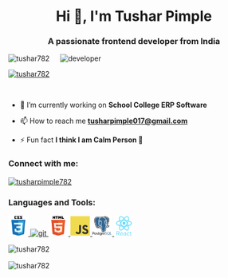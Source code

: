 <h1 align="center">Hi 👋, I'm Tushar Pimple</h1>
<h3 align="center">A passionate frontend developer from India</h3>

<img align="right" alt="developer" width="400" src="https://encrypted-tbn0.gstatic.com/images?q=tbn:ANd9GcRQ5uxXavPA3TlYokqtaeutVBaTOaBuM6j6_A&s">

<p align="left"> <img src="https://komarev.com/ghpvc/?username=tushar782&label=Profile%20views&color=0e75b6&style=flat" alt="tushar782" /> </p>

<p align="left"> <a href="https://github.com/ryo-ma/github-profile-trophy"><img src="https://github-profile-trophy.vercel.app/?username=tushar782" alt="tushar782" /></a> </p>

<p align="left"> <a href="https://twitter.com/" target="blank"><img src="https://img.shields.io/twitter/follow/?logo=twitter&style=for-the-badge" alt="" /></a> </p>

- 🔭 I’m currently working on **School College ERP Software**

- 📫 How to reach me **tusharpimple017@gmail.com**

- ⚡ Fun fact **I think I am Calm Person 🙂**

<h3 align="left">Connect with me:</h3>
<p align="left">
<a href="https://linkedin.com/in/tusharpimple782" target="blank"><img align="center" src="https://raw.githubusercontent.com/rahuldkjain/github-profile-readme-generator/master/src/images/icons/Social/linked-in-alt.svg" alt="tusharpimple782" height="30" width="40" /></a>
</p>

<h3 align="left">Languages and Tools:</h3>
<p align="left"> <a href="https://www.w3schools.com/css/" target="_blank" rel="noreferrer"> <img src="https://raw.githubusercontent.com/devicons/devicon/master/icons/css3/css3-original-wordmark.svg" alt="css3" width="40" height="40"/> </a> <a href="https://git-scm.com/" target="_blank" rel="noreferrer"> <img src="https://www.vectorlogo.zone/logos/git-scm/git-scm-icon.svg" alt="git" width="40" height="40"/> </a> <a href="https://www.w3.org/html/" target="_blank" rel="noreferrer"> <img src="https://raw.githubusercontent.com/devicons/devicon/master/icons/html5/html5-original-wordmark.svg" alt="html5" width="40" height="40"/> </a> <a href="https://developer.mozilla.org/en-US/docs/Web/JavaScript" target="_blank" rel="noreferrer"> <img src="https://raw.githubusercontent.com/devicons/devicon/master/icons/javascript/javascript-original.svg" alt="javascript" width="40" height="40"/> </a> <a href="https://www.postgresql.org" target="_blank" rel="noreferrer"> <img src="https://raw.githubusercontent.com/devicons/devicon/master/icons/postgresql/postgresql-original-wordmark.svg" alt="postgresql" width="40" height="40"/> </a> <a href="https://reactjs.org/" target="_blank" rel="noreferrer"> <img src="https://raw.githubusercontent.com/devicons/devicon/master/icons/react/react-original-wordmark.svg" alt="react" width="40" height="40"/> </a> </p>

<p><img align="center" src="https://github-readme-stats.vercel.app/api/top-langs?username=tushar782&show_icons=true&locale=en&layout=compact" alt="tushar782" /></p>

<p><img align="center" src="https://github-readme-streak-stats.herokuapp.com/?user=tushar782&" alt="tushar782" /></p>
